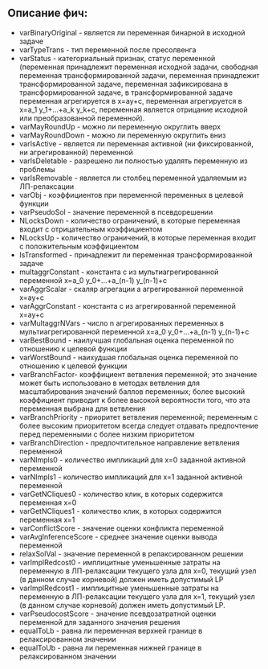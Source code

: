 ## Описание фич:
- varBinaryOriginal - является ли переменная бинарной в исходной задаче
- varTypeTrans - тип переменной после пресолвенга
- varStatus - категориальный признак, статус переменной (переменная принадлежит переменная исходной задачи,
свободная переменная трансформированной задачи, переменная принадлежит трансформированной задаче, переменная зафиксирована в
трансформированной задаче, в трансформированной задаче переменная агрегируется в x=ay+c, переменная агрегируется в
x=a_1 y_1+...+a_k y_k+c, переменная является отрицание исходной или преобразованной переменной).
- varMayRoundUp - можно ли переменную округлить вверх
- varMayRoundDown - можно ли переменную округлить вниз
- varIsActive - является ли переменная активной (ни фиксированной, ни агрегированной) переменной
- varIsDeletable - разрешено ли полностью удалять переменную из проблемы
- varIsRemovable - является ли столбец переменной удаляемым из ЛП-релаксации
- varObj - коэффициентов при переменной переменных в целевой функции
- varPseudoSol - значение переменной в псевдорешении
- NLocksDown - количество ограничений, в которые переменная входит с отрицательным коэффициентом
- NLocksUp - количество ограничений, в которые переменная входит с положительным коэффициентом
- IsTransformed - принадлежит ли переменная трансформированной задаче
- multaggrConstant - константа c из мультиагрегированной переменной x=a_0 y_0+...+a_(n-1) y_(n-1)+c
- varAggrScalar - скаляр агрегации a агрегированной переменной x=ay+c
- varAggrConstant - константа c из агрегированной переменной x=ay+c
- varMultaggrNVars - число n агрегированных переменных в мультиагрегированной переменной x=a_0 y_0+...+a_(n-1) y_(n-1)+c
- varBestBound - наилучшая глобальная оценка переменной по отношению к целевой функции
- varWorstBound - наихудшая глобальная оценка переменной по отношению к целевой функции
- varBranchFactor- коэффициент ветвления переменной; это значение может быть использовано в методах ветвления для масштабирования значений баллов переменных; более высокий коэффициент приводит к более высокой вероятности того, что эта переменная выбрана для ветвления
- varBranchPriority - приоритет ветвления переменной; переменным с более высоким приоритетом всегда следует отдавать предпочтение перед переменными с более низким приоритетом
- varBranchDirection - предпочтительное направление ветвления переменной
- varNImpls0 - количество импликаций для x=0 заданной активной переменной
- varNImpls1 - количество импликаций для x=1 заданной активной переменной
- varGetNCliques0 - количество клик, в которых содержится переменная x=0
- varGetNCliques1 - количество клик, в которых содержится переменная x=1
- varConflictScore - значение оценки конфликта переменной
- varAvgInferenceScore - среднее значение оценки вывода переменной
- relaxSolVal - значение переменной в релаксированном решении
- varImplRedcost0 - имплицитные уменьшенные затраты на переменную в ЛП-релаксации текущего узла для x=0, текущий узел (в данном случае корневой) должен иметь допустимый LP
- varImplRedcost1 - имплицитные уменьшенные затраты на переменную в ЛП-релаксации текущего узла для x=1, текущий узел (в данном случае корневой) должен иметь допустимый LP.
- varPseudocostScore - значение псевдозатратной оценки переменной для заданного значения решения
- equalToLb - равна ли переменная верхней границе в релаксированном значении
- equalToUb - равна ли переменная нижней границе в релаксированном значении